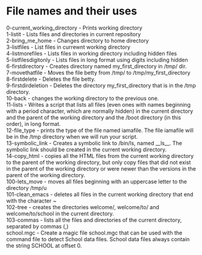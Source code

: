 <h1>File names and their uses</h1>
<p>
0-current_working_directory - Prints working directory<br>
1-listit - Lists files and directories in current repository<br>
2-bring_me_home - Changes directory to home directory<br>
3-listfiles - List files in currewnt working directory<br>
4-listmorefiles - Lists files in working directory including hidden files<br>
5-listfilesdigitonly - Lists files in long format using digits including hidden<br>
6-firstdirectory - Creates directory named my_first_directory in /tmp/ dir.<br>
7-movethatfile - Moves the file betty from /tmp/ to /tmp/my_first_directory<br>
8-firstdelete - Deletes the file betty.<br>
9-firstdirdeletion - Deletes the directory my_first_directory that is in the /tmp directory.<br>
10-back - changes the working directory to the previous one.<br>
11-lists - Writes a script that lists all files (even ones with names beginning with a period character, which are normally hidden) in the current directory and the parent of the working directory and the /boot directory (in this order), in long format.<br>
12-file_type - prints the type of the file named iamafile. The file iamafile will be in the /tmp directory when we will run your script.<br>
13-symbolic_link - Creates a symbolic link to /bin/ls, named __ls__. The symbolic link should be created in the current working directory.<br>
14-copy_html - copies all the HTML files from the current working directory to the parent of the working directory, but only copy files that did not exist in the parent of the working directory or were newer than the versions in the parent of the working directory.<br>
100-lets_move - moves all files beginning with an uppercase letter to the directory /tmp/u <br>
101-clean_emacs - deletes all files in the current working directory that end with the character ~<br>
102-tree - creates the directories welcome/, welcome/to/ and welcome/to/school in the current directory.<br>
103-commas - lists all the files and directories of the current directory, separated by commas (,)<br>
school.mgc - Create a magic file school.mgc that can be used with the command file to detect School data files. School data files always contain the string SCHOOL at offset 0.<br>
</p>

